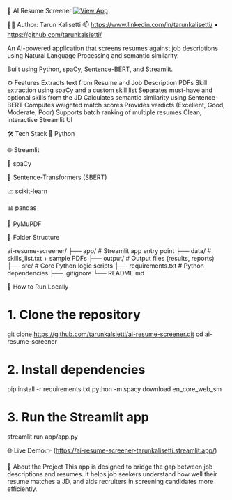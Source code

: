 💼 AI Resume Screener
[![View App](https://img.shields.io/badge/Live%20App-Streamlit-success?style=for-the-badge&logo=streamlit)](https://ai-resume-screener-tarunkalisetti.streamlit.app/)


👨‍💻  Author: Tarun Kalisetti
📫 https://www.linkedin.com/in/tarunkalisetti/ • https://github.com/tarunkalsietti/

An AI-powered application that screens resumes against job descriptions using Natural Language Processing and semantic similarity.

Built using Python, spaCy, Sentence-BERT, and Streamlit.

⚙️ Features
 Extracts text from Resume and Job Description PDFs
 Skill extraction using spaCy and a custom skill list
 Separates must-have and optional skills from the JD
 Calculates semantic similarity using Sentence-BERT
 Computes weighted match scores
 Provides verdicts (Excellent, Good, Moderate, Poor)
 Supports batch ranking of multiple resumes
 Clean, interactive Streamlit UI

🛠️ Tech Stack
🐍 Python

🌐 Streamlit

🧬 spaCy

🧠 Sentence-Transformers (SBERT)

📈 scikit-learn

📊 pandas

📄 PyMuPDF

📂 Folder Structure

ai-resume-screener/
├── app/              # Streamlit app entry point
├── data/             # skills_list.txt + sample PDFs
├── output/           # Output files (results, reports)
├── src/              # Core Python logic scripts
├── requirements.txt  # Python dependencies
├── .gitignore
└── README.md


🧪 How to Run Locally

# 1. Clone the repository
git clone https://github.com/tarunkalsietti/ai-resume-screener.git
cd ai-resume-screener

# 2. Install dependencies
pip install -r requirements.txt
python -m spacy download en_core_web_sm

# 3. Run the Streamlit app
streamlit run app/app.py


🌐 Live Demo👉  (https://ai-resume-screener-tarunkalisetti.streamlit.app/)
 

📢 About the Project
This app is designed to bridge the gap between job descriptions and resumes. It helps job seekers understand how well their resume matches a JD, and aids recruiters in screening candidates more efficiently.
